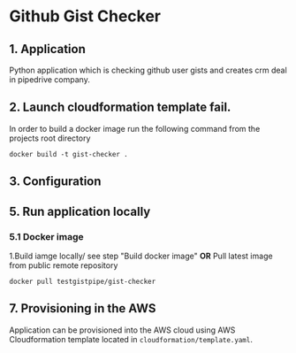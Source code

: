 
# Github Gist Checker
## 1. Application

Python application which is checking github user gists and creates crm deal in pipedrive company.

## 2. Launch cloudformation template fail.

In order to build a docker image run the following command from the projects root directory

    docker build -t gist-checker .

## 3. Configuration

## 5. Run application locally
### 5.1 Docker image
1.Build iamge locally/ see step "Build docker image" **OR** Pull latest image from public remote repository 
   
    docker pull testgistpipe/gist-checker
 
   

## 7. Provisioning in the AWS
Application can be provisioned into the AWS cloud using AWS Cloudformation template located in `cloudformation/template.yaml`. <br>
    
